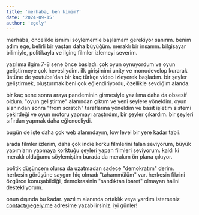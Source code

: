 ```yaml
---
title: 'merhaba, ben kimim?'
date: '2024-09-15'
author: 'egely'
---
```


merhaba, öncelikle ismimi söylememle başlamam gerekiyor sanırım. benim adım ege, belirli bir yaştan daha büyüğüm. meraklı bir insanım. bilgisayar bilimiyle, politikayla ve ilginç filmler izlemeyi severim.

yazılıma ilgim 7-8 sene önce başladı. çok oyun oynuyordum ve oyun geliştirmeye çok hevesliydim. ilk girişimimi unity ve monodevelop kurarak üstüne de youtube'dan bir kaç türkçe video izleyerek başladım. bir şeyler geliştirmek, oluşturmak beni çok eğlendiriyordu, özellikle sevdiğim alanda.

bir kaç sene sonra araya pandeminin girmesiyle yazılıma daha da obsesif oldum. "oyun geliştirme" alanından çıktım ve yeni şeylere yöneldim. oyun alanından sonra "from scratch" taraflarına yöneldim ve basit işletim sistemi çekirdeği ve oyun motoru yapmayı araştırdım, bir şeyler çıkardım. bir şeyleri sıfırdan yapmak daha eğlenceliydi.

bugün de işte daha çok web alanındayım, low level bir yere kadar tabii.

arada filmler izlerim, daha çok indie korku filmlerini falan seviyorum, büyük yapımların yapmaya korktuğu şeyleri yapan filmleri seviyorum. kaldı ki meraklı olduğumu söylemiştim burada da merakım ön plana çıkıyor.

politik düşüncem olursa da uzatmadan sadece "demokratım" derim. herkesin görüşüne saygım hiç olmadı "tahammülüm" var. herkesin fikrini özgürce konuşabildiği, demokrasinin "sandıktan ibaret" olmayan halini destekliyorum.

onun dışında bu kadar. yazılım alanında ortaklık veya yardım isterseniz contact@egely.me adresime yazabilirsiniz. iyi günler!